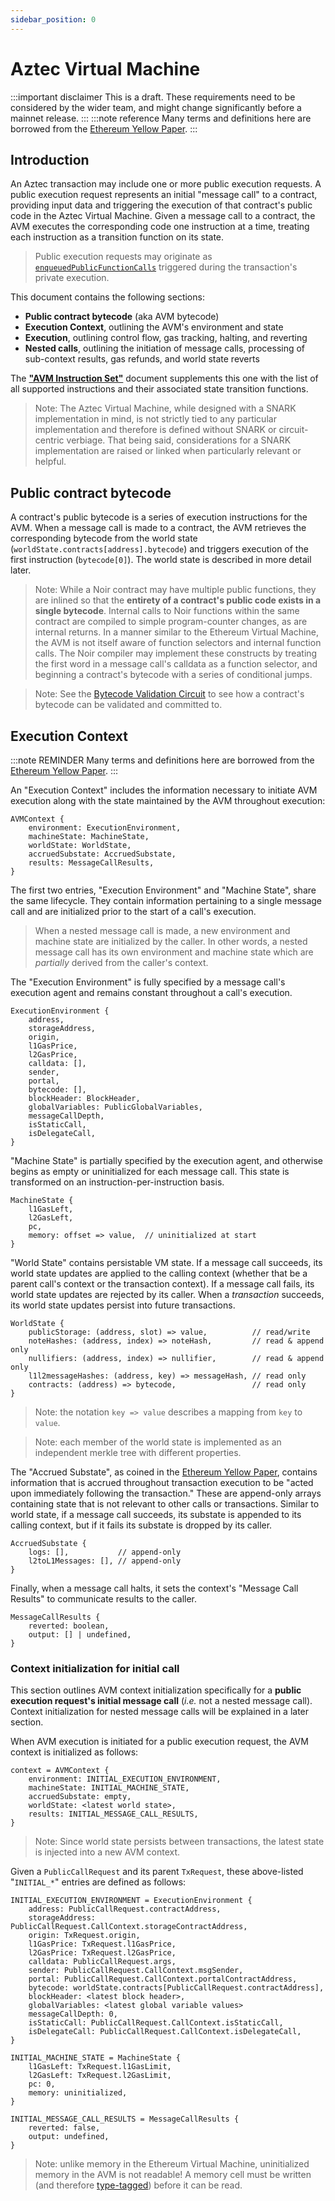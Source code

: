 ```yaml
---
sidebar_position: 0
---
```


# Aztec Virtual Machine

:::important disclaimer
This is a draft. These requirements need to be considered by the wider team, and might change significantly before a mainnet release.
:::
:::note reference
Many terms and definitions here are borrowed from the [Ethereum Yellow Paper](https://ethereum.github.io/yellowpaper/paper.pdf).
:::

## Introduction
An Aztec transaction may include one or more public execution requests. A public execution request represents an initial "message call" to a contract, providing input data and triggering the execution of that contract's public code in the Aztec Virtual Machine. Given a message call to a contract, the AVM executes the corresponding code one instruction at a time, treating each instruction as a transition function on its state.

> Public execution requests may originate as [`enqueuedPublicFunctionCalls`](../calls/enqueued-calls.md) triggered during the transaction's private execution.

This document contains the following sections:
- **Public contract bytecode** (aka AVM bytecode)
- **Execution Context**, outlining the AVM's environment and state
- **Execution**, outlining control flow, gas tracking, halting, and reverting
- **Nested calls**, outlining the initiation of message calls, processing of sub-context results, gas refunds, and world state reverts

The **["AVM Instruction Set"](./InstructionSet)** document supplements this one with the list of all supported instructions and their associated state transition functions.

> Note: The Aztec Virtual Machine, while designed with a SNARK implementation in mind, is not strictly tied to any particular implementation and therefore is defined without SNARK or circuit-centric verbiage. That being said, considerations for a SNARK implementation are raised or linked when particularly relevant or helpful.

## Public contract bytecode
A contract's public bytecode is a series of execution instructions for the AVM. When a message call is made to a contract, the AVM retrieves the corresponding bytecode from the world state (`worldState.contracts[address].bytecode`) and triggers execution of the first instruction (`bytecode[0]`). The world state is described in more detail later.

> Note: While a Noir contract may have multiple public functions, they are inlined so that the **entirety of a contract's public code exists in a single bytecode**. Internal calls to Noir functions within the same contract are compiled to simple program-counter changes, as are internal returns. In a manner similar to the Ethereum Virtual Machine, the AVM is not itself aware of function selectors and internal function calls. The Noir compiler may implement these constructs by treating the first word in a message call's calldata as a function selector, and beginning a contract's bytecode with a series of conditional jumps.

> Note: See the [Bytecode Validation Circuit](./bytecode-validation-circuit.md) to see how a contract's bytecode can be validated and committed to.

## Execution Context
:::note REMINDER
Many terms and definitions here are borrowed from the [Ethereum Yellow Paper](https://ethereum.github.io/yellowpaper/paper.pdf).
:::

An "Execution Context" includes the information necessary to initiate AVM execution along with the state maintained by the AVM throughout execution:
```
AVMContext {
    environment: ExecutionEnvironment,
    machineState: MachineState,
    worldState: WorldState,
    accruedSubstate: AccruedSubstate,
    results: MessageCallResults,
}
```

The first two entries, "Execution Environment" and "Machine State", share the same lifecycle. They contain information pertaining to a single message call and are initialized prior to the start of a call's execution.

> When a nested message call is made, a new environment and machine state are initialized by the caller. In other words, a nested message call has its own environment and machine state which are _partially_ derived from the caller's context.

The "Execution Environment" is fully specified by a message call's execution agent and remains constant throughout a call's execution.
```
ExecutionEnvironment {
    address,
    storageAddress,
    origin,
    l1GasPrice,
    l2GasPrice,
    calldata: [],
    sender,
    portal,
    bytecode: [],
    blockHeader: BlockHeader,
    globalVariables: PublicGlobalVariables,
    messageCallDepth,
    isStaticCall,
    isDelegateCall,
}
```

"Machine State" is partially specified by the execution agent, and otherwise begins as empty or uninitialized for each message call. This state is transformed on an instruction-per-instruction basis.
```
MachineState {
    l1GasLeft,
    l2GasLeft,
    pc,
    memory: offset => value,  // uninitialized at start
}
```

"World State" contains persistable VM state. If a message call succeeds, its world state updates are applied to the calling context (whether that be a parent call's context or the transaction context). If a message call fails, its world state updates are rejected by its caller. When a _transaction_ succeeds, its world state updates persist into future transactions.
```
WorldState {
    publicStorage: (address, slot) => value,          // read/write
    noteHashes: (address, index) => noteHash,         // read & append only
    nullifiers: (address, index) => nullifier,        // read & append only
    l1l2messageHashes: (address, key) => messageHash, // read only
    contracts: (address) => bytecode,                 // read only
}
```

> Note: the notation `key => value` describes a mapping from `key` to `value`.

> Note: each member of the world state is implemented as an independent merkle tree with different properties.

The "Accrued Substate", as coined in the [Ethereum Yellow Paper](https://ethereum.github.io/yellowpaper/paper), contains information that is accrued throughout transaction execution to be "acted upon immediately following the transaction." These are append-only arrays containing state that is not relevant to other calls or transactions. Similar to world state, if a message call succeeds, its substate is appended to its calling context, but if it fails its substate is dropped by its caller.
```
AccruedSubstate {
    logs: [],           // append-only
    l2toL1Messages: [], // append-only
}
```

Finally, when a message call halts, it sets the context's "Message Call Results" to communicate results to the caller.
```
MessageCallResults {
    reverted: boolean,
    output: [] | undefined,
}
```

### Context initialization for initial call
This section outlines AVM context initialization specifically for a **public execution request's initial message call** (_i.e._ not a nested message call). Context initialization for nested message calls will be explained in a later section.

When AVM execution is initiated for a public execution request, the AVM context is initialized as follows:
```
context = AVMContext {
    environment: INITIAL_EXECUTION_ENVIRONMENT,
    machineState: INITIAL_MACHINE_STATE,
    accruedSubstate: empty,
    worldState: <latest world state>,
    results: INITIAL_MESSAGE_CALL_RESULTS,
}
```
> Note: Since world state persists between transactions, the latest state is injected into a new AVM context.

Given a `PublicCallRequest` and its parent `TxRequest`, these above-listed "`INITIAL_*`" entries are defined as follows:
```
INITIAL_EXECUTION_ENVIRONMENT = ExecutionEnvironment {
    address: PublicCallRequest.contractAddress,
    storageAddress: PublicCallRequest.CallContext.storageContractAddress,
    origin: TxRequest.origin,
    l1GasPrice: TxRequest.l1GasPrice,
    l2GasPrice: TxRequest.l2GasPrice,
    calldata: PublicCallRequest.args,
    sender: PublicCallRequest.CallContext.msgSender,
    portal: PublicCallRequest.CallContext.portalContractAddress,
    bytecode: worldState.contracts[PublicCallRequest.contractAddress],
    blockHeader: <latest block header>,
    globalVariables: <latest global variable values>
    messageCallDepth: 0,
    isStaticCall: PublicCallRequest.CallContext.isStaticCall,
    isDelegateCall: PublicCallRequest.CallContext.isDelegateCall,
}

INITIAL_MACHINE_STATE = MachineState {
    l1GasLeft: TxRequest.l1GasLimit,
    l2GasLeft: TxRequest.l2GasLimit,
    pc: 0,
    memory: uninitialized,
}

INITIAL_MESSAGE_CALL_RESULTS = MessageCallResults {
    reverted: false,
    output: undefined,
}
```

> Note: unlike memory in the Ethereum Virtual Machine, uninitialized memory in the AVM is not readable! A memory cell must be written (and therefore [type-tagged](./state-model#types-and-tagged-memory)) before it can be read.
